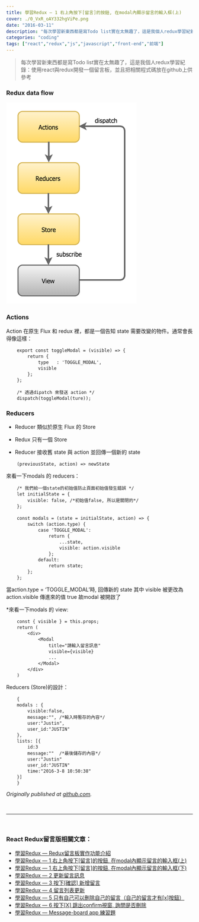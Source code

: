 ```yaml
---
title: 學習Redux — 1 右上角按下[留言]的按鈕, 在modal內顯示留言的輸入框(上)
cover: ./0_VxR_oAY332hgViPe.png
date: "2016-03-11"
description: "每次學習新東西都是寫Todo list實在太無趣了，這是我個人redux學習紀錄：使用react與redux開發一個留言板，並且把相關程式碼放在github上供參考"
categories: "coding"
tags: ["react","redux","js","javascript","front-end","前端"]
---
```


> 每次學習新東西都是寫Todo list實在太無趣了，這是我個人redux學習紀錄：使用react與redux開發一個留言板，並且把相關程式碼放在github上供參考

### Redux data flow

![](./0_CHV2iOx031MN6sAP.png)

### Actions

Action 在原生 Flux 和 redux 裡，都是一個告知 state 需要改變的物件。通常會長得像這樣：

```
    export const toggleModal = (visible) => {
        return {
            type   : 'TOGGLE_MODAL',
            visible
        };
    };

    /* 透過dipatch 來發送 action */
    dispatch(toggleModal(ture));
```

### Reducers

* Reducer 類似於原生 Flux 的 Store

* Redux 只有一個 Store

* Reducer 接收舊 state 與 action 並回傳一個新的 state

```
    (previousState, action) => newState
```

來看一下modals 的 reducers：

```
    /* 我們給一個state的初始值防止頁面初始值發生錯誤 */
    let initialState = {
        visible: false, /*初始值false, 所以是關閉的*/
    };

    const modals = (state = initialState, action) => {
        switch (action.type) {
            case 'TOGGLE_MODAL':
                return {
                    ...state,
                    visible: action.visible
                };
            default:
                return state;
        };
    };
```

當action.type = ‘TOGGLE_MODAL’時, 回傳新的 state
 其中 visible 被更改為 action.visible 傳進來的值 true
 故modal 被開啟了

*來看一下modals 的 view:

```
    const { visible } = this.props;
    return (
        <div>
            <Modal
                title="請輸入留言訊息"
                visible={visible}
                ...
            </Modal>
        </div>
    )
```

Reducers (Store)的設計：

```
    {
    modals : {
        visible:false,
        message:"", /*輸入時暫存的內容*/
        user:"Justin",
        user_id:"JUSTIN"
    },
    lists: [{
        id:3
        message:""  /*最後儲存的內容*/
        user:"Justin"
        user_id:"JUSTIN"
        time:"2016-3-8 10:50:38"
    }]
    }
```

*Originally published at [github.com](https://github.com/justin3737/redux-message-board/issues/2).*



<br/>
<hr/>
<br/>


### React Redux留言版相關文章：
- <a href="/blog/react-redux-messageboard-0-intro/">學習Redux — Redux留言板實作功能介紹</a><br/>
- <a href="/blog/react-redux-messageboard-1/">學習Redux — 1 右上角按下[留言]的按鈕, 在modal內顯示留言的輸入框(上)</a><br/>
- <a href="/blog/react-redux-messageboard-1-2/">學習Redux — 1 右上角按下[留言]的按鈕, 在modal內顯示留言的輸入框(下)</a><br/>
- <a href="/blog/react-redux-messageboard-2">學習Redux — 2 更新留言訊息</a><br/>
- <a href="/blog/react-redux-messageboard-3/">學習Redux — 3 按下[確認] 新增留言</a><br/>
- <a href="/blog/react-redux-messageboard-4/">學習Redux — 4 留言列表更新</a><br/>
- <a href="/blog/react-redux-messageboard-5/">學習Redux — 5 只有自己可以刪除自己的留言（自己的留言才有[x]按鈕）</a><br/>
- <a href="/blog/react-redux-messageboard-6/">學習Redux — 6 按下[X] 跳出confirm視窗, 詢問是否刪除</a><br/>
- <a href="/blog/react-redux-messageboard-7-practice/">學習Redux — Message-board app 練習題</a><br/>
